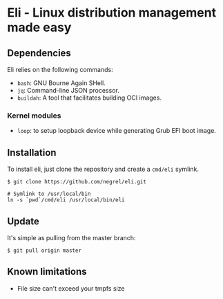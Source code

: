 # Eli - Linux distribution management made easy

## Dependencies

Eli relies on the following commands:
- `bash`: GNU Bourne Again SHell.
- `jq`: Command-line JSON processor.
- `buildah`: A tool that facilitates building OCI images.

### Kernel modules

- `loop`: to setup loopback device while generating Grub EFI boot image.

## Installation

To install eli, just clone the repository and create a `cmd/eli` symlink.

```shell
$ git clone https://github.com/negrel/eli.git

# Symlink to /usr/local/bin
ln -s `pwd`/cmd/eli /usr/local/bin/eli
```

## Update

It's simple as pulling from the master branch:

```shell
$ git pull origin master
```

## Known limitations

- File size can't exceed your tmpfs size
